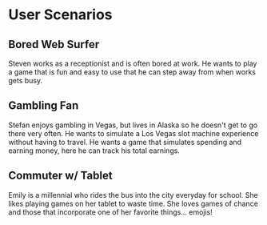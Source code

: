 # User Scenarios

## Bored Web Surfer
Steven works as a receptionist and is often bored at work. He wants to play a game that is fun and easy to use that he can step away from when works gets busy.

## Gambling Fan
Stefan enjoys gambling in Vegas, but lives in Alaska so he doesn't get to go there very often. He wants to simulate a Los Vegas slot machine experience without having to travel. He wants a game that simulates spending and earning money, here he can track his total earnings.

## Commuter w/ Tablet
Emily is a millennial who rides the bus into the city everyday for school. She likes playing games on her tablet to waste time. She loves games of chance and those that incorporate one of her favorite things... emojis!
